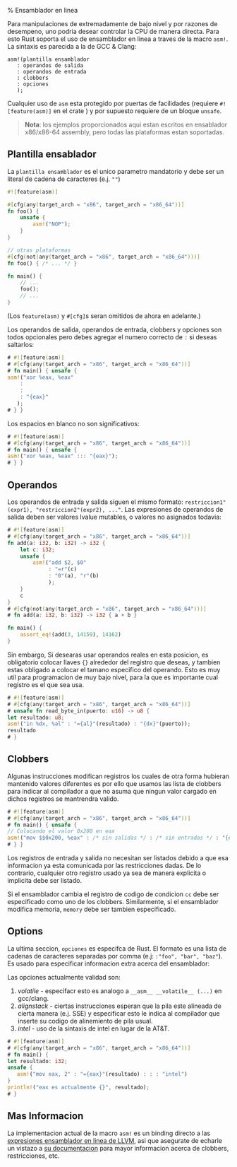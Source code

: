 % Ensamblador en linea

Para manipulaciones de extremadamente de bajo nivel y por razones de desempeno, uno podria desear controlar la CPU de manera directa. Para esto Rust soporta el uso de ensamblador en linea a traves de la macro `asm!`. La sintaxis es parecida a la de GCC & Clang:

```ignore
asm!(plantilla ensamblador
   : operandos de salida
   : operandos de entrada
   : clobbers
   : opciones
   );
```

Cualquier uso de `asm` esta protegido por puertas de facilidades (requiere `#![feature(asm)]` en el crate ) y por supuesto requiere de un bloque `unsafe`.

> **Nota**: los ejemplos proporcionados aqui estan escritos en ensablador x86/x86-64 assembly, pero
> todas las plataformas estan soportadas.

## Plantilla ensablador

La `plantilla ensamblador` es el unico parametro mandatorio y debe ser un literal de cadena de caracteres (e.j. `""`)

```rust
#![feature(asm)]

#[cfg(any(target_arch = "x86", target_arch = "x86_64"))]
fn foo() {
    unsafe {
        asm!("NOP");
    }
}

// otras plataformas
#[cfg(not(any(target_arch = "x86", target_arch = "x86_64")))]
fn foo() { /* ... */ }

fn main() {
    // ...
    foo();
    // ...
}
```

(Los `feature(asm)` y `#[cfg]`s seran omitidos de ahora en adelante.)

Los operandos de salida, operandos de entrada, clobbers y opciones son todos opcionales pero debes agregar el numero correcto de `:` si deseas saltarlos:

```rust
# #![feature(asm)]
# #[cfg(any(target_arch = "x86", target_arch = "x86_64"))]
# fn main() { unsafe {
asm!("xor %eax, %eax"
    :
    :
    : "{eax}"
   );
# } }
```

Los espacios en blanco no son significativos:

```rust
# #![feature(asm)]
# #[cfg(any(target_arch = "x86", target_arch = "x86_64"))]
# fn main() { unsafe {
asm!("xor %eax, %eax" ::: "{eax}");
# } }
```

## Operandos

Los operandos de entrada y salida siguen el mismo formato: `restriccion1"(expr1), "restriccion2"(expr2), ..."`. Las expresiones de operandos de salida deben ser valores lvalue mutables, o valores no asignados todavia:

```rust
# #![feature(asm)]
# #[cfg(any(target_arch = "x86", target_arch = "x86_64"))]
fn add(a: i32, b: i32) -> i32 {
    let c: i32;
    unsafe {
        asm!("add $2, $0"
             : "=r"(c)
             : "0"(a), "r"(b)
             );
    }
    c
}
# #[cfg(not(any(target_arch = "x86", target_arch = "x86_64")))]
# fn add(a: i32, b: i32) -> i32 { a + b }

fn main() {
    assert_eq!(add(3, 14159), 14162)
}
```

Sin embargo, Si desearas usar operandos reales en esta posicion, es obligatorio colocar llaves `{}` alrededor del registro que deseas, y tambien estas obligado a colocar el tamano especifico del operando. Esto es muy util para programacion de muy bajo nivel, para la que es importante cual registro es el que sea usa.

```rust
# #![feature(asm)]
# #[cfg(any(target_arch = "x86", target_arch = "x86_64"))]
# unsafe fn read_byte_in(puerto: u16) -> u8 {
let resultado: u8;
asm!("in %dx, %al" : "={al}"(resultado) : "{dx}"(puerto));
resultado
# }
```

## Clobbers

Algunas instrucciones modifican registros los cuales de otra forma hubieran mantenido valores diferentes es por ello que usamos las lista de clobbers para indicar al compilador a que no asuma que ningun valor cargado en dichos registros se mantrendra valido.

```rust
# #![feature(asm)]
# #[cfg(any(target_arch = "x86", target_arch = "x86_64"))]
# fn main() { unsafe {
// Colocando el valor 0x200 en eax
asm!("mov $$0x200, %eax" : /* sin salidas */ : /* sin entradas */ : "{eax}");
# } }
```

Los registros de entrada y salida no necesitan ser listados debido a que esa informacion ya esta comunicada por las restricciones dadas. De lo contrario, cualquier otro registro usado ya sea de manera explicita o implicita debe ser listado.

Si el ensamblador cambia el registro de codigo de condicion `cc` debe ser especificado como uno de los clobbers. Similarmente, si el ensamblador modifica memoria, `memory` debe ser tambien especificado.

## Options

La ultima seccion, `opciones` es especifca de Rust. El formato es una lista de cadenas de caracteres separadas por comma (e.j: `:"foo", "bar", "baz"`). Es usado para especificar informacion extra acerca del ensamblador:

Las opciones actualmente validad son:

1. *volatile* - especifacr esto es analogo a `__asm__ __volatile__ (...)` en gcc/clang.
2. *alignstack* - ciertas instrucciones esperan que la pila este alineada de cierta manera (e.j. SSE) y especificar esto le indica al compilador que inserte su codigo de alinemiento de pila usual.
3. *intel* - uso de la sintaxis de intel en lugar de la AT&T.

```rust
# #![feature(asm)]
# #[cfg(any(target_arch = "x86", target_arch = "x86_64"))]
# fn main() {
let resultado: i32;
unsafe {
   asm!("mov eax, 2" : "={eax}"(resultado) : : : "intel")
}
println!("eax es actualmente {}", resultado);
# }
```

## Mas Informacion

La implementacion actual de la macro `asm!` es un binding directo a las [expresiones ensamblador en linea de LLVM][llvm-docs], asi que asegurate de echarle un vistazo a [su documentacion][llvm-docs] para mayor informacion acerca de clobbers, restricciones, etc.

[llvm-docs]: http://llvm.org/docs/LangRef.html#inline-assembler-expressions
